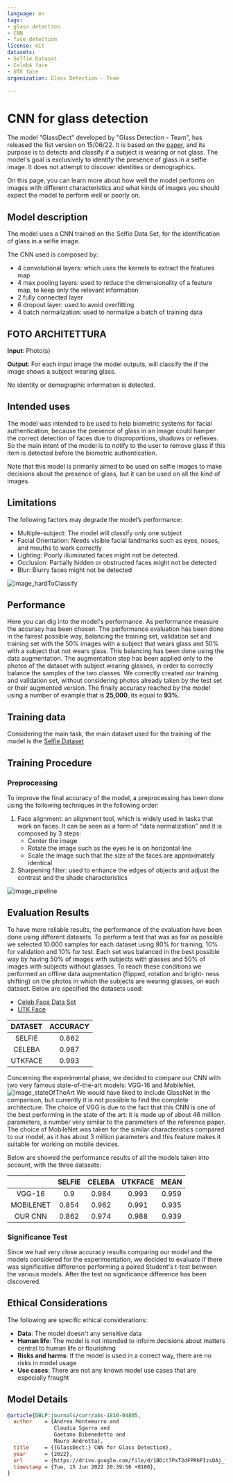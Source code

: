 ```yaml
---
language: en
tags:
- glass detection
- CNN
- face detection
license: mit
datasets:
- Selfie Dataset
- CelebA face
- UTK face
organization: Glass Detection - Team

---
```


# CNN for glass detection

The model "GlassDect" developed by "Glass Detection - Team", has released the fist version on 15/06/22. It is based on the [paper](https://drive.google.com/file/d/1BDit7PxT2dFPRhPIzsDAj_fIiEDRnC77/view?usp=sharing), and its purpose is to detects and classify if a subject is wearing or not glass. The model's goal is exclusively to identify the presence of glass in a selfie image. It does not attempt to discover identities or demographics.

On this page, you can learn more about how well the model performs on images with different characteristics and what kinds of images you should expect the model to perform well or poorly on.

## Model description

The model uses a CNN trained on the Selfie Data Set, for the identification of glass in a selfie image.

The CNN used is composed by:

* 4 convolutional layers: which uses the kernels to extract the features map
* 4 max pooling layers: used to reduce the dimensionality of a feature map, to keep only the relevant information
* 2 fully connected layer
* 6 dropout layer: used to avoid overfitting
* 4 batch normalization: used to normalize a batch of training data

[comment]: <> (foto architettura)
## FOTO ARCHITETTURA

**Input**: Photo(s)

**Output**: For each input image the model outputs, will classify the if the image shows a subject wearing glass. 

No identity or demographic information is detected.

## Intended uses

The model was intended to be used to help biometric systems for facial authentication, because the presence of glass in an image could hamper the correct detection of faces due to disproportions, shadows or reflexes.
So the main intent of the model is to notify to the user to remove glass if this item is detected before the biometric authentication.

Note that this model is primarily aimed to be used on selfie images to make decisions about the presence of glass, but it can be used on all the kind of images.

## Limitations

The following factors may degrade the model’s performance:

* Multiple-subject: The model will classify only one subject
* Facial Orientation: Needs visible facial landmarks such as eyes, noses, and mouths to work correctly
* Lighting: Poorly illuminated faces might not be detected.
* Occlusion: Partially hidden or obstructed faces might not be detected
* Blur: Blurry faces might not be detected

![image_hardToClassify](./figures/hardToClassify.png)

## Performance

Here you can dig into the model's performance. As performance measure the accuracy has been chosen. The performance evaluation has been done in the fairest possible way, balancing the training set, validation set and training set with the 50% images with a subject that wears glass and 50% with a subject that not wears glass. This balancing  has been done using the data augmentation. The augmentation step has been applied only to the photos of the dataset with subject wearing glasses, in order to correctly balance the samples of the two classes. We correctly created our training and validation set, without considering photos already taken by the test set or their augmented version. The finally accuracy reached by the model using a number of example that is **25,000**, its equal to **93%**.

## Training data

Considering the main task, the main dataset used for the training of the model is the [Selfie Dataset](../data/Selfie/README.md)


## Training Procedure

### Preprocessing

To improve the final accuracy of the model, a preprocessing has been done using the following techniques in the following order:

1. Face alignment: an alignment tool, which is widely used in tasks that work on faces. It can be seen as a form of “data normalization” and it is composed by 3 steps:
    * Center the image
    * Rotate the image such as the eyes lie is on horizontal line
    * Scale the image such that the size of the faces are approximately identical
2. Sharpening filter: used to enhance the edges of objects and adjust the contrast and the shade characteristics

![image_pipeline](./figures/pipeline.PNG)

## Evaluation Results

To have more reliable results, the performance of the evaluation have been done using different datasets. To perform a test that was as fair as possible we selected 10.000 samples for each dataset using 80% for training, 10% for validation and 10% for test. Each set was balanced in the best possible way by having 50% of images with subjects with glasses and 50% of images with subjects without glasses. To reach these conditions we performed an offline data augmentation (flipped, rotation and bright-
ness shifting) on the photos in which the subjects are wearing glasses, on each dataset.
Below are specified the datasets used:

* [Celeb Face Data Set](../data/CelebA/README.md)
* [UTK Face](../data/UTK%20face/README.md)

<center>

| DATASET | ACCURACY |
|:-------:|:--------:|
|  SELFIE |   0.862  |
|  CELEBA |   0.987  |
| UTKFACE |   0.993  |
</center>

Concerning the experimental phase, we decided to compare our CNN with two very famous state-of-the-art models: VGG-16 and MobileNet. 
![image_stateOfTheArt](./figures/stateOfTheArtPerformance.png)
We would have liked to include GlassNet in the comparison, but currently it is not possible to find the complete architecture. The choice of VGG is due to the fact that this CNN is one of the best performing in the state of the art: it is made up of about 46 million parameters, a number very similar to the parameters of the reference paper. The choice of MobileNet was taken for the similar characteristics compared to our model, as it has about 3 million parameters and this feature makes it suitable for working on mobile devices.

Below are showed the performance results of all the models taken into account, with the three datasets:

<center>

|           | SELFIE | CELEBA | UTKFACE |  MEAN |
|:---------:|:------:|:------:|:-------:|:-----:|
|   VGG-16  |   0.9  |  0.984 |  0.993  | 0.959 |
| MOBILENET |  0.854 |  0.962 |  0.991  | 0.935 |
|  OUR CNN  |  0.862 |  0.974 |  0.988  | 0.939 |
</center>

### Significance Test

Since we had very close accuracy results comparing our model and the models considered for the experimentation, we decided to evaluate if there was significative difference performing a paired Student's t-test between the various models. After the test no significance difference has been discovered.

## Ethical Considerations

The following are specific ethical considerations:

* **Data**: The model doesn't any sensitive data
* **Human life**: The model is not intended to inform decisions about matters central to human life or flourishing 
* **Risks and harms**: If the model is used in a correct way, there are no risks in model usage
* **Use cases**: There are not any known model use cases that are especially
fraught

## Model Details

```bibtex
@article{DBLP:journals/corr/abs-1810-04805,
  author    = {Andrea Montemurro and
               Claudia Sgarra and
               Gaetano Dibenedetto and
               Mauro Andretta},
  title     = {{GlassDect:} CNN for Glass Detection},
  year      = {2022},
  url       = {https://drive.google.com/file/d/1BDit7PxT2dFPRhPIzsDAj_fIiEDRnC77/view?usp=sharing},
  timestamp = {Tue, 15 Jun 2022 20:39:56 +0100},
}
